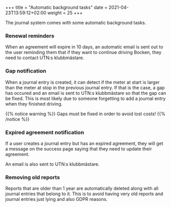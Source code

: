 +++
title = "Automatic background tasks"
date =  2021-04-23T13:59:12+02:00
weight = 25
+++

The journal system comes with some automatic background tasks.

### Renewal reminders

When an agreement will expire in 10 days, an automatic email is sent out to the user reminding them that if they want to continue driving Bocken, 
they need to contact UTN:s klubbmästare.

### Gap notification

When a journal entry is created, it can detect if the meter at start is larger than the meter at stop in the previous journal entry. 
If that is the case, a gap has occured and an email is sent to UTN:s klubbmästare so that the gap can be fixed. 
This is most likely due to someone forgetting to add a journal entry when they finished driving.

{{% notice warning %}}
Gaps must be fixed in order to avoid lost costs!
{{% /notice %}}

### Expired agreement notification

If a user creates a journal entry but has an expired agreement, they will get a message on the success page saying that they need to update their agreement.

An email is also sent to UTN:s klubbmästare.

### Removing old reports

Reports that are older than 1 year are automatically deleted along with all journal entries that belong to it. 
This is to avoid having very old reports and journal entries just lying and also GDPR reasons.